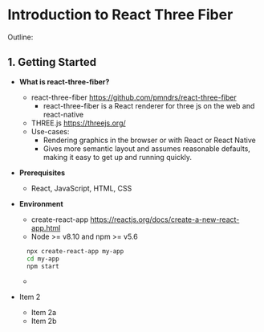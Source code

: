 # Introduction to React Three Fiber
Outline:

## 1. Getting Started
* **What is react-three-fiber?**
  * react-three-fiber https://github.com/pmndrs/react-three-fiber
    * react-three-fiber is a React renderer for three js on the web and react-native
  * THREE.js https://threejs.org/
  * Use-cases:
    * Rendering graphics in the browser or with React or React Native
    * Gives more semantic layout and assumes reasonable defaults, making it easy to get up and running quickly.

* **Prerequisites**
  * React, JavaScript, HTML, CSS

* **Environment**
  * create-react-app https://reactjs.org/docs/create-a-new-react-app.html
  * Node >= v8.10 and npm >= v5.6
  ```bash
    npx create-react-app my-app
    cd my-app
    npm start
  ```
  * 
* Item 2
  * Item 2a
  * Item 2b